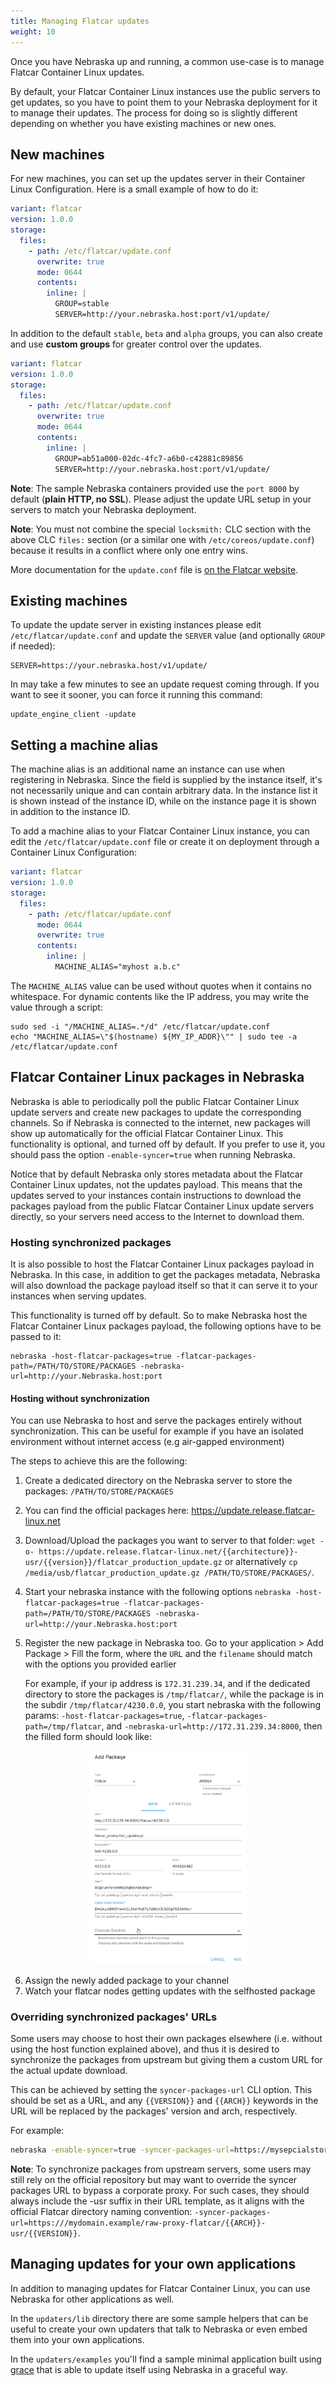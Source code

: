 ```yaml
---
title: Managing Flatcar updates
weight: 10
---
```


Once you have Nebraska up and running, a common use-case is to manage Flatcar Container Linux updates.

By default, your Flatcar Container Linux instances use the public servers to get updates, so you have to point them to your Nebraska deployment for it to
manage their updates. The process for doing so is slightly different depending on whether you have existing machines or new ones.

## New machines

For new machines, you can set up the updates server in their Container Linux Configuration. Here is a small example of how to do it:


```yaml
variant: flatcar
version: 1.0.0
storage:
  files:
    - path: /etc/flatcar/update.conf
      overwrite: true
      mode: 0644
      contents:
        inline: |
          GROUP=stable
          SERVER=http://your.nebraska.host:port/v1/update/
```

In addition to the default `stable`, `beta` and `alpha` groups, you can also create and use **custom groups** for greater control over the updates.


```yaml
variant: flatcar
version: 1.0.0
storage:
  files:
    - path: /etc/flatcar/update.conf
      overwrite: true
      mode: 0644
      contents:
        inline: |
          GROUP=ab51a000-02dc-4fc7-a6b0-c42881c89856
          SERVER=http://your.nebraska.host:port/v1/update/
```

**Note**: The sample Nebraska containers provided use the `port 8000` by default (**plain HTTP, no SSL**). Please adjust the update URL setup in your servers to match your Nebraska deployment.

**Note**: You must not combine the special `locksmith:` CLC section with the above CLC `files:` section (or a similar one with `/etc/coreos/update.conf`) because it results in a conflict where only one entry wins.

More documentation for the `update.conf` file is [on the Flatcar website](https://www.flatcar.org/docs/latest/setup/releases/update-conf/).

## Existing machines

To update the update server in existing instances please edit `/etc/flatcar/update.conf` and update the `SERVER` value (and optionally `GROUP` if needed):

	SERVER=https://your.nebraska.host/v1/update/

In may take a few minutes to see an update request coming through. If you want to see it sooner, you can force it running this command:

	update_engine_client -update

## Setting a machine alias

The machine alias is an additional name an instance can use when registering in Nebraska.
Since the field is supplied by the instance itself, it's not necessarily unique and can contain arbitrary data.
In the instance list it is shown instead of the instance ID, while on the instance page it is shown in addition to the instance ID.

To add a machine alias to your Flatcar Container Linux instance, you can edit the `/etc/flatcar/update.conf` file or create it on deployment through a Container Linux Configuration:

```yaml
variant: flatcar
version: 1.0.0
storage:
  files:
    - path: /etc/flatcar/update.conf
      mode: 0644
      overwrite: true
      contents:
        inline: |
          MACHINE_ALIAS="myhost a.b.c"
```

The `MACHINE_ALIAS` value can be used without quotes when it contains no whitespace.
For dynamic contents like the IP address, you may write the value through a script:

```
sudo sed -i "/MACHINE_ALIAS=.*/d" /etc/flatcar/update.conf
echo "MACHINE_ALIAS=\"$(hostname) ${MY_IP_ADDR}\"" | sudo tee -a /etc/flatcar/update.conf
```

## Flatcar Container Linux packages in Nebraska

Nebraska is able to periodically poll the public Flatcar Container Linux update servers and create new packages to update the corresponding channels. So if Nebraska is connected to the internet, new packages will show up automatically for the official Flatcar Container Linux. This functionality is optional, and turned off by default. If you
prefer to use it, you should pass the option `-enable-syncer=true` when running Nebraska.

Notice that by default Nebraska only stores metadata about the Flatcar Container Linux updates, not the updates payload. This means that the updates served to your instances contain instructions to download the packages payload from the public Flatcar Container Linux update servers directly, so your servers need access to the Internet to download them.

### Hosting synchronized packages

It is also possible to host the Flatcar Container Linux packages payload in Nebraska. In this case, in addition to get the packages metadata, Nebraska will also download the package payload itself so that it can serve it to your instances when serving updates.

This functionality is turned off by default. So to make Nebraska host the Flatcar Container Linux packages payload, the following options have to be passed to it:

    nebraska -host-flatcar-packages=true -flatcar-packages-path=/PATH/TO/STORE/PACKAGES -nebraska-url=http://your.Nebraska.host:port

#### Hosting without synchronization

You can use Nebraska to host and serve the packages entirely without synchronization. This can be useful for example if you have an isolated environment without internet access (e.g air-gapped environment)

The steps to achieve this are the following:

 1. Create a dedicated directory on the Nebraska server to store the packages: `/PATH/TO/STORE/PACKAGES`
 2. You can find the official packages here: https://update.release.flatcar-linux.net
 3. Download/Upload the packages you want to server to that folder: `wget -o- https://update.release.flatcar-linux.net/{{architecture}}-usr/{{version}}/flatcar_production_update.gz` or alternatively `cp /media/usb/flatcar_production_update.gz /PATH/TO/STORE/PACKAGES/`.
 5. Start your nebraska instance with the following options `nebraska -host-flatcar-packages=true -flatcar-packages-path=/PATH/TO/STORE/PACKAGES -nebraska-url=http://your.Nebraska.host:port`
 6. Register the new package in Nebraska too. Go to your application > Add Package > Fill the form, where the `URL` and the `filename` should match with the options you provided earlier

    For example, if your ip address is `172.31.239.34`, and if the dedicated directory to store the packages is `/tmp/flatcar/`, while the package is in the subdir `/tmp/flatcar/4230.0.0`, you start nebraska with the following params: `-host-flatcar-packages=true`, `-flatcar-packages-path=/tmp/flatcar`, and `-nebraska-url=http://172.31.239.34:8000`, then the filled form should look like:

<p align="center">
  <img width="50%"  src="./images/nebraska-hosts-packages.png">
</p>

 6. Assign the newly added package to your channel
 7. Watch your flatcar nodes getting updates with the selfhosted package

### Overriding synchronized packages' URLs

Some users may choose to host their own packages elsewhere (i.e. without using the
host function explained above), and thus it is desired to synchronize the packages
from upstream but giving them a custom URL for the actual update download.

This can be achieved by setting the `syncer-packages-url` CLI option. This should
be set as a URL, and any `{{VERSION}}` and `{{ARCH}}` keywords in the URL will be
replaced by the packages' version and arch, respectively.

For example:
```bash
nebraska -enable-syncer=true -syncer-packages-url=https://mysepcialstorage.io/flatcar/{{ARCH}}/{{VERSION}}
```

**Note**: To synchronize packages from upstream servers, some users may still rely on the official repository but may want to override the syncer packages URL to bypass a corporate proxy. For such cases, they should always include the -usr suffix in their URL template, as it aligns with the official Flatcar directory naming convention: `-syncer-packages-url=https:///mydomain.example/raw-proxy-flatcar/{{ARCH}}-usr/{{VERSION}}`.

## Managing updates for your own applications

In addition to managing updates for Flatcar Container Linux, you can use Nebraska for other applications as well.

In the `updaters/lib` directory there are some sample helpers that can be useful to create your own updaters that talk to Nebraska or even embed them into your own applications.

In the `updaters/examples` you'll find a sample minimal application built using [grace](https://github.com/facebookgo/grace) that is able to update itself using Nebraska in a graceful way.

